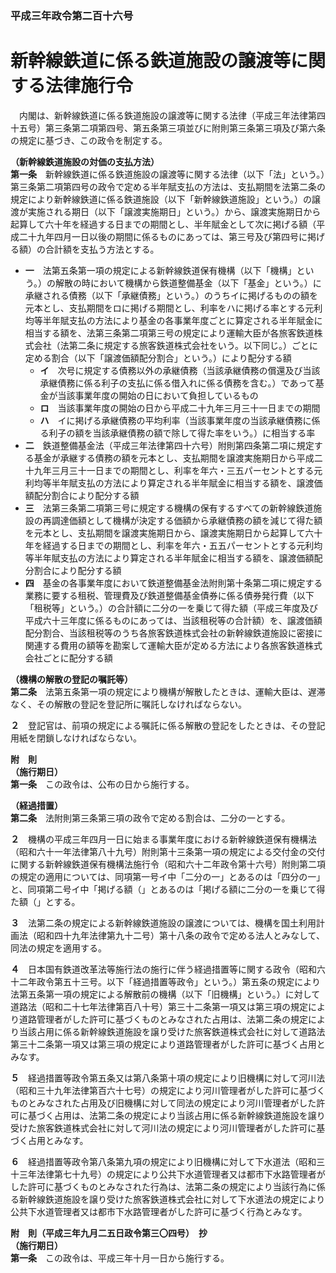 ### 平成三年政令第二百十六号  
# 新幹線鉄道に係る鉄道施設の譲渡等に関する法律施行令  
　内閣は、新幹線鉄道に係る鉄道施設の譲渡等に関する法律（平成三年法律第四十五号）第三条第二項第四号、第五条第三項並びに附則第三条第三項及び第六条の規定に基づき、この政令を制定する。  
  
**（新幹線鉄道施設の対価の支払方法）**  
**第一条**　新幹線鉄道に係る鉄道施設の譲渡等に関する法律（以下「法」という。）第三条第二項第四号の政令で定める半年賦支払の方法は、支払期間を法第二条の規定により新幹線鉄道に係る鉄道施設（以下「新幹線鉄道施設」という。）の譲渡が実施される期日（以下「譲渡実施期日」という。）から、譲渡実施期日から起算して六十年を経過する日までの期間とし、半年賦金として次に掲げる額（平成二十九年四月一日以後の期間に係るものにあっては、第三号及び第四号に掲げる額）の合計額を支払う方法とする。  
* **一**　法第五条第一項の規定による新幹線鉄道保有機構（以下「機構」という。）の解散の時において機構から鉄道整備基金（以下「基金」という。）に承継される債務（以下「承継債務」という。）のうちイに掲げるものの額を元本とし、支払期間をロに掲げる期間とし、利率をハに掲げる率とする元利均等半年賦支払の方法により基金の各事業年度ごとに算定される半年賦金に相当する額を、法第三条第二項第三号の規定により運輸大臣が各旅客鉄道株式会社（法第二条に規定する旅客鉄道株式会社をいう。以下同じ。）ごとに定める割合（以下「譲渡価額配分割合」という。）により配分する額  
	* **イ**　次号に規定する債務以外の承継債務（当該承継債務の償還及び当該承継債務に係る利子の支払に係る借入れに係る債務を含む。）であって基金が当該事業年度の開始の日において負担しているもの  
	* **ロ**　当該事業年度の開始の日から平成二十九年三月三十一日までの期間  
	* **ハ**　イに掲げる承継債務の平均利率（当該事業年度の当該承継債務に係る利子の額を当該承継債務の額で除して得た率をいう。）に相当する率  
* **二**　鉄道整備基金法（平成三年法律第四十六号）附則第四条第二項に規定する基金が承継する債務の額を元本とし、支払期間を譲渡実施期日から平成二十九年三月三十一日までの期間とし、利率を年六・三五パーセントとする元利均等半年賦支払の方法により算定される半年賦金に相当する額を、譲渡価額配分割合により配分する額  
* **三**　法第三条第二項第三号に規定する機構の保有するすべての新幹線鉄道施設の再調達価額として機構が決定する価額から承継債務の額を減じて得た額を元本とし、支払期間を譲渡実施期日から、譲渡実施期日から起算して六十年を経過する日までの期間とし、利率を年六・五五パーセントとする元利均等半年賦支払の方法により算定される半年賦金に相当する額を、譲渡価額配分割合により配分する額  
* **四**　基金の各事業年度において鉄道整備基金法附則第十条第二項に規定する業務に要する租税、管理費及び鉄道整備基金債券に係る債券発行費（以下「租税等」という。）の合計額に二分の一を乗じて得た額（平成三年度及び平成六十三年度に係るものにあっては、当該租税等の合計額）を、譲渡価額配分割合、当該租税等のうち各旅客鉄道株式会社の新幹線鉄道施設に密接に関連する費用の額等を勘案して運輸大臣が定める方法により各旅客鉄道株式会社ごとに配分する額  
  
**（機構の解散の登記の嘱託等）**  
**第二条**　法第五条第一項の規定により機構が解散したときは、運輸大臣は、遅滞なく、その解散の登記を登記所に嘱託しなければならない。  
  
**２**　登記官は、前項の規定による嘱託に係る解散の登記をしたときは、その登記用紙を閉鎖しなければならない。  
  
**附　則**  
**（施行期日）**  
**第一条**　この政令は、公布の日から施行する。  
  
**（経過措置）**  
**第二条**　法附則第三条第三項の政令で定める割合は、二分の一とする。  
  
**２**　機構の平成三年四月一日に始まる事業年度における新幹線鉄道保有機構法（昭和六十一年法律第八十九号）附則第十三条第一項の規定による交付金の交付に関する新幹線鉄道保有機構法施行令（昭和六十二年政令第十六号）附則第二項の規定の適用については、同項第一号イ中「二分の一」とあるのは「四分の一」と、同項第二号イ中「掲げる額（」とあるのは「掲げる額に二分の一を乗じて得た額（」とする。  
  
**３**　法第二条の規定による新幹線鉄道施設の譲渡については、機構を国土利用計画法（昭和四十九年法律第九十二号）第十八条の政令で定める法人とみなして、同法の規定を適用する。  
  
**４**　日本国有鉄道改革法等施行法の施行に伴う経過措置等に関する政令（昭和六十二年政令第五十三号。以下「経過措置等政令」という。）第五条の規定により法第五条第一項の規定による解散前の機構（以下「旧機構」という。）に対して道路法（昭和二十七年法律第百八十号）第三十二条第一項又は第三項の規定により道路管理者がした許可に基づくものとみなされた占用は、法第二条の規定により当該占用に係る新幹線鉄道施設を譲り受けた旅客鉄道株式会社に対して道路法第三十二条第一項又は第三項の規定により道路管理者がした許可に基づく占用とみなす。  
  
**５**　経過措置等政令第五条又は第八条第十項の規定により旧機構に対して河川法（昭和三十九年法律第百六十七号）の規定により河川管理者がした許可に基づくものとみなされた占用及び旧機構に対して同法の規定により河川管理者がした許可に基づく占用は、法第二条の規定により当該占用に係る新幹線鉄道施設を譲り受けた旅客鉄道株式会社に対して河川法の規定により河川管理者がした許可に基づく占用とみなす。  
  
**６**　経過措置等政令第八条第九項の規定により旧機構に対して下水道法（昭和三十三年法律第七十九号）の規定により公共下水道管理者又は都市下水路管理者がした許可に基づくものとみなされた行為は、法第二条の規定により当該行為に係る新幹線鉄道施設を譲り受けた旅客鉄道株式会社に対して下水道法の規定により公共下水道管理者又は都市下水路管理者がした許可に基づく行為とみなす。  
  
**附　則（平成三年九月二五日政令第三〇四号）　抄**  
**（施行期日）**  
**第一条**　この政令は、平成三年十月一日から施行する。  
  
